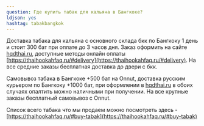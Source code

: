 ```yaml
---
question: Где купить табак для кальяна в Бангкоке?
ldjson: yes 
hashtag: tabakbangkok
---
```


Доставка табака для кальяна с основного склада бкк по Бангкоку 1 день и стоит 300 бат при оплате до 3 часов дня. Заказ оформить на сайте [hqdthai.ru](https://hqdthai.ru/tabak/), доступные методы онлайн оплаты [https://thaihookahfaq.ru/#delivery](https://thaihookahfaq.ru/#delivery).  На все средние заказы бесплатная доставка до двери с бкк.

Самовывоз табака в Бангкоке +500 бат на Onnut, доставка русским курьером по Бангкоку +1000 бат, при оформлении в [hqdthai.ru](https://hqdthai.ru/tabak/) в обоих случаях опалтить можно наличными при получении. На все крупные заказы бесплатный самовывоз с Onnut.

Список всего табака что мы продаем можно посмотреть здесь -  [https://thaihookahfaq.ru/#buy-tabak](https://thaihookahfaq.ru/#buy-tabak)


